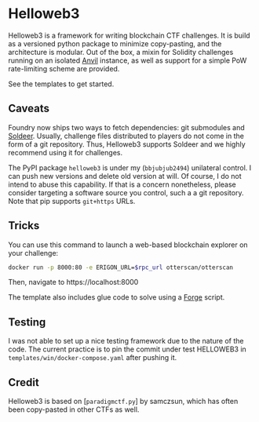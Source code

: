 # Helloweb3

Helloweb3 is a framework for writing blockchain CTF challenges.
It is build as a versioned python package to minimize copy-pasting,
and the architecture is modular.
Out of the box, a mixin for Solidity challenges running on an isolated [Anvil] instance,
as well as support for a simple PoW rate-limiting scheme are provided.

See the templates to get started.

## Caveats

Foundry now ships two ways to fetch dependencies: git submodules and [Soldeer].
Usually, challenge files distributed to players do not come in the form of a git repository.
Thus, Helloweb3 supports Soldeer and we highly recommend using it for challenges.

[Soldeer]: https://book.getfoundry.sh/projects/soldeer

The PyPI package `helloweb3` is under my (`bbjubjub2494`) unilateral control.
I can push new versions and delete old version at will.
Of course, I do not intend to abuse this capability.
If that is a concern nonetheless, please consider targeting a software source you control, such a a git repository.
Note that pip supports `git+https` URLs.

## Tricks
You can use this command to launch a web-based blockchain explorer on your challenge:
```sh
docker run -p 8000:80 -e ERIGON_URL=$rpc_url otterscan/otterscan
```
Then, navigate to https://localhost:8000

The template also includes glue code to solve using a [Forge] script.

[Anvil]: https://book.getfoundry.sh/anvil/
[Forge]: https://book.getfoundry.sh/forge/

## Testing

I was not able to set up a nice testing framework due to the nature of the code.
The current practice is to pin the commit under test HELLOWEB3 in `templates/win/docker-compose.yaml` after pushing it.

## Credit

Helloweb3 is based on [`paradigmctf.py`] by samczsun, which has often been copy-pasted in other CTFs as well.

[paradigmctf.py]: https://github.com/paradigmxyz/paradigm-ctf-infrastructure/tree/main/paradigmctf.py
